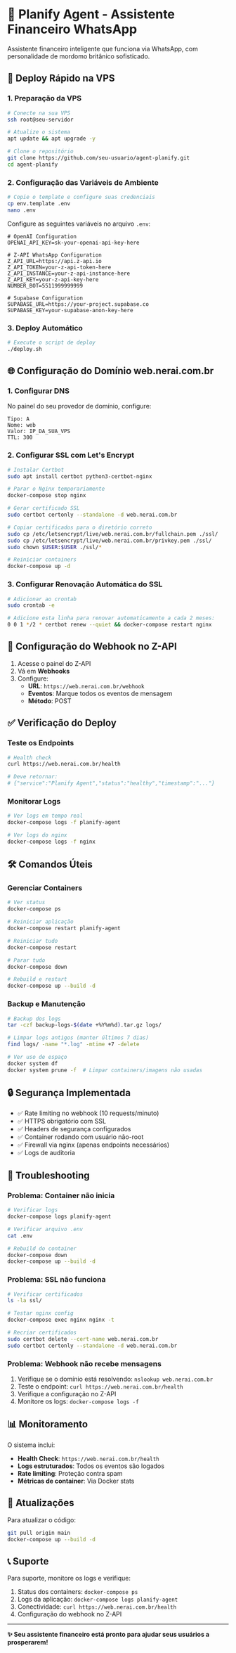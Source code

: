# 🤖 Planify Agent - Assistente Financeiro WhatsApp

Assistente financeiro inteligente que funciona via WhatsApp, com personalidade de mordomo britânico sofisticado.

## 🚀 Deploy Rápido na VPS

### 1. Preparação da VPS

```bash
# Conecte na sua VPS
ssh root@seu-servidor

# Atualize o sistema
apt update && apt upgrade -y

# Clone o repositório
git clone https://github.com/seu-usuario/agent-planify.git
cd agent-planify
```

### 2. Configuração das Variáveis de Ambiente

```bash
# Copie o template e configure suas credenciais
cp env.template .env
nano .env
```

Configure as seguintes variáveis no arquivo `.env`:

```env
# OpenAI Configuration
OPENAI_API_KEY=sk-your-openai-api-key-here

# Z-API WhatsApp Configuration
Z_API_URL=https://api.z-api.io
Z_API_TOKEN=your-z-api-token-here
Z_API_INSTANCE=your-z-api-instance-here
Z_API_KEY=your-z-api-key-here
NUMBER_BOT=5511999999999

# Supabase Configuration
SUPABASE_URL=https://your-project.supabase.co
SUPABASE_KEY=your-supabase-anon-key-here
```

### 3. Deploy Automático

```bash
# Execute o script de deploy
./deploy.sh
```

## 🌐 Configuração do Domínio web.nerai.com.br

### 1. Configurar DNS

No painel do seu provedor de domínio, configure:

```
Tipo: A
Nome: web
Valor: IP_DA_SUA_VPS
TTL: 300
```

### 2. Configurar SSL com Let's Encrypt

```bash
# Instalar Certbot
sudo apt install certbot python3-certbot-nginx

# Parar o Nginx temporariamente
docker-compose stop nginx

# Gerar certificado SSL
sudo certbot certonly --standalone -d web.nerai.com.br

# Copiar certificados para o diretório correto
sudo cp /etc/letsencrypt/live/web.nerai.com.br/fullchain.pem ./ssl/
sudo cp /etc/letsencrypt/live/web.nerai.com.br/privkey.pem ./ssl/
sudo chown $USER:$USER ./ssl/*

# Reiniciar containers
docker-compose up -d
```

### 3. Configurar Renovação Automática do SSL

```bash
# Adicionar ao crontab
sudo crontab -e

# Adicione esta linha para renovar automaticamente a cada 2 meses:
0 0 1 */2 * certbot renew --quiet && docker-compose restart nginx
```

## 🔧 Configuração do Webhook no Z-API

1. Acesse o painel do Z-API
2. Vá em **Webhooks**
3. Configure:
   - **URL**: `https://web.nerai.com.br/webhook`
   - **Eventos**: Marque todos os eventos de mensagem
   - **Método**: POST

## ✅ Verificação do Deploy

### Teste os Endpoints

```bash
# Health check
curl https://web.nerai.com.br/health

# Deve retornar:
# {"service":"Planify Agent","status":"healthy","timestamp":"..."}
```

### Monitorar Logs

```bash
# Ver logs em tempo real
docker-compose logs -f planify-agent

# Ver logs do nginx
docker-compose logs -f nginx
```

## 🛠️ Comandos Úteis

### Gerenciar Containers

```bash
# Ver status
docker-compose ps

# Reiniciar aplicação
docker-compose restart planify-agent

# Reiniciar tudo
docker-compose restart

# Parar tudo
docker-compose down

# Rebuild e restart
docker-compose up --build -d
```

### Backup e Manutenção

```bash
# Backup dos logs
tar -czf backup-logs-$(date +%Y%m%d).tar.gz logs/

# Limpar logs antigos (manter últimos 7 dias)
find logs/ -name "*.log" -mtime +7 -delete

# Ver uso de espaço
docker system df
docker system prune -f  # Limpar containers/imagens não usadas
```

## 🔒 Segurança Implementada

- ✅ Rate limiting no webhook (10 requests/minuto)
- ✅ HTTPS obrigatório com SSL
- ✅ Headers de segurança configurados
- ✅ Container rodando com usuário não-root
- ✅ Firewall via nginx (apenas endpoints necessários)
- ✅ Logs de auditoria

## 🚨 Troubleshooting

### Problema: Container não inicia

```bash
# Verificar logs
docker-compose logs planify-agent

# Verificar arquivo .env
cat .env

# Rebuild do container
docker-compose down
docker-compose up --build -d
```

### Problema: SSL não funciona

```bash
# Verificar certificados
ls -la ssl/

# Testar nginx config
docker-compose exec nginx nginx -t

# Recriar certificados
sudo certbot delete --cert-name web.nerai.com.br
sudo certbot certonly --standalone -d web.nerai.com.br
```

### Problema: Webhook não recebe mensagens

1. Verifique se o domínio está resolvendo: `nslookup web.nerai.com.br`
2. Teste o endpoint: `curl https://web.nerai.com.br/health`
3. Verifique a configuração no Z-API
4. Monitore os logs: `docker-compose logs -f`

## 📊 Monitoramento

O sistema inclui:

- **Health Check**: `https://web.nerai.com.br/health`
- **Logs estruturados**: Todos os eventos são logados
- **Rate limiting**: Proteção contra spam
- **Métricas de container**: Via Docker stats

## 🔄 Atualizações

Para atualizar o código:

```bash
git pull origin main
docker-compose up --build -d
```

## 📞 Suporte

Para suporte, monitore os logs e verifique:

1. Status dos containers: `docker-compose ps`
2. Logs da aplicação: `docker-compose logs planify-agent`
3. Conectividade: `curl https://web.nerai.com.br/health`
4. Configuração do webhook no Z-API

---

**✨ Seu assistente financeiro está pronto para ajudar seus usuários a prosperarem!**
